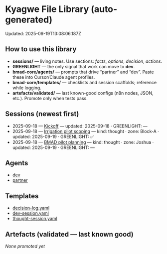 # Kyagwe File Library (auto-generated)
Updated: 2025-09-19T13:08:06.187Z

## How to use this library
- **sessions/** — living notes. Use sections: *facts*, *options*, *decision*, *actions*.
- **GREENLIGHT** — the only signal that work can move to **dev**.
- **bmad-core/agents/** — prompts that drive “partner” and “dev”. Paste these into Cursor/Claude agent profiles.
- **bmad-core/templates/** — checklists and session scaffolds; reference while logging.
- **artefacts/validated/** — last known-good configs (n8n nodes, JSON, etc.). Promote only when tests pass.

## Sessions (newest first)
- 2025-09-18 — [Kickoff](docs/sessions/2025-09-18--kickoff.md) — updated: 2025-09-18 · GREENLIGHT: —
- 2025-09-18 — [Irrigation pilot scoping](docs/sessions/2025-09-18--irrigation-pilot-scoping.md) — kind: thought · zone: Block-A · updated: 2025-09-19 · GREENLIGHT: ✅
- 2025-09-18 — [BMAD pilot planning](docs/sessions/2025-09-18--bmad-pilot-planning.md) — kind: thought · zone: Joshua · updated: 2025-09-19 · GREENLIGHT: —

## Agents
- [dev](bmad-core/agents/dev.md)
- [partner](bmad-core/agents/partner.md)

## Templates
- [decision-log.yaml](bmad-core/templates/decision-log.yaml)
- [dev-session.yaml](bmad-core/templates/dev-session.yaml)
- [thought-session.yaml](bmad-core/templates/thought-session.yaml)

## Artefacts (validated — last known good)
_None promoted yet_
